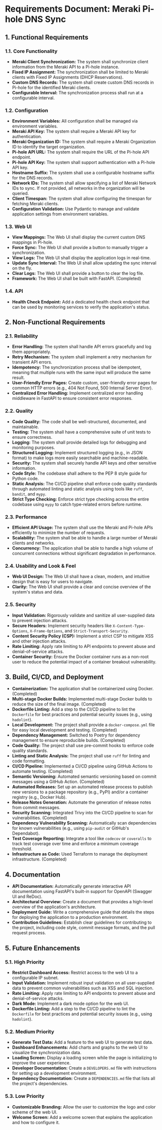 # Requirements Document: Meraki Pi-hole DNS Sync

## 1. Functional Requirements

### 1.1. Core Functionality

*   **Meraki Client Synchronization:** The system shall synchronize client information from the Meraki API to a Pi-hole instance.
*   **Fixed IP Assignment:** The synchronization shall be limited to Meraki clients with Fixed IP Assignments (DHCP Reservations).
*   **Custom DNS Records:** The system shall create custom DNS records in Pi-hole for the identified Meraki clients.
*   **Configurable Interval:** The synchronization process shall run at a configurable interval.

### 1.2. Configuration

*   **Environment Variables:** All configuration shall be managed via environment variables.
*   **Meraki API Key:** The system shall require a Meraki API key for authentication.
*   **Meraki Organization ID:** The system shall require a Meraki Organization ID to identify the target organization.
*   **Pi-hole API URL:** The system shall require the URL of the Pi-hole API endpoint.
*   **Pi-hole API Key:** The system shall support authentication with a Pi-hole API key.
*   **Hostname Suffix:** The system shall use a configurable hostname suffix for the DNS records.
*   **Network IDs:** The system shall allow specifying a list of Meraki Network IDs to sync. If not provided, all networks in the organization will be queried.
*   **Client Timespan:** The system shall allow configuring the timespan for fetching Meraki clients.
*   **Configuration Validation:** Use Pydantic to manage and validate application settings from environment variables.

### 1.3. Web UI

*   **View Mappings:** The Web UI shall display the current custom DNS mappings in Pi-hole.
*   **Force Sync:** The Web UI shall provide a button to manually trigger a synchronization.
*   **View Logs:** The Web UI shall display the application logs in real-time.
*   **Update Sync Interval:** The Web UI shall allow updating the sync interval on the fly.
*   **Clear Logs:** The Web UI shall provide a button to clear the log file.
*   **Framework:** The Web UI shall be built with FastAPI. (Completed)

### 1.4. API

*   **Health Check Endpoint:** Add a dedicated health check endpoint that can be used by monitoring services to verify the application's status.

## 2. Non-Functional Requirements

### 2.1. Reliability

*   **Error Handling:** The system shall handle API errors gracefully and log them appropriately.
*   **Retry Mechanism:** The system shall implement a retry mechanism for transient API errors.
*   **Idempotency:** The synchronization process shall be idempotent, meaning that multiple runs with the same input will produce the same result.
*   **User-Friendly Error Pages:** Create custom, user-friendly error pages for common HTTP errors (e.g., 404 Not Found, 500 Internal Server Error).
*   **Centralized Error Handling:** Implement centralized error handling middleware in FastAPI to ensure consistent error responses.

### 2.2. Quality

*   **Code Quality:** The code shall be well-structured, documented, and maintainable.
*   **Testing:** The system shall have a comprehensive suite of unit tests to ensure correctness.
*   **Logging:** The system shall provide detailed logs for debugging and monitoring purposes.
*   **Structured Logging:** Implement structured logging (e.g., in JSON format) to make logs more easily searchable and machine-readable.
*   **Security:** The system shall securely handle API keys and other sensitive information.
*   **Code Style:** The codebase shall adhere to the PEP 8 style guide for Python code.
*   **Static Analysis:** The CI/CD pipeline shall enforce code quality standards through automated linting and static analysis using tools like `ruff`, `bandit`, and `mypy`.
*   **Strict Type Checking:** Enforce strict type checking across the entire codebase using `mypy` to catch type-related errors before runtime.

### 2.3. Performance

*   **Efficient API Usage:** The system shall use the Meraki and Pi-hole APIs efficiently to minimize the number of requests.
*   **Scalability:** The system shall be able to handle a large number of Meraki clients and networks.
*   **Concurrency:** The application shall be able to handle a high volume of concurrent connections without significant degradation in performance.

### 2.4. Usability and Look & Feel

*   **Web UI Design:** The Web UI shall have a clean, modern, and intuitive design that is easy for users to navigate.
*   **Clarity:** The Web UI shall provide a clear and concise overview of the system's status and data.

### 2.5. Security

*   **Input Validation:** Rigorously validate and sanitize all user-supplied data to prevent injection attacks.
*   **Secure Headers:** Implement security headers like `X-Content-Type-Options`, `X-Frame-Options`, and `Strict-Transport-Security`.
*   **Content Security Policy (CSP):** Implement a strict CSP to mitigate XSS and other injection attacks.
*   **Rate Limiting:** Apply rate limiting to API endpoints to prevent abuse and denial-of-service attacks.
*   **Container Security:** Ensure the Docker container runs as a non-root user to reduce the potential impact of a container breakout vulnerability.

## 3. Build, CI/CD, and Deployment

*   **Containerization:** The application shall be containerized using Docker. (Completed)
*   **Multi-stage Docker Builds:** Implemented multi-stage Docker builds to reduce the size of the final image. (Completed)
*   **Dockerfile Linting:** Add a step to the CI/CD pipeline to lint the `Dockerfile` for best practices and potential security issues (e.g., using `hadolint`).
*   **Local Development:** The project shall provide a `docker-compose.yml` file for easy local development and testing. (Completed)
*   **Dependency Management:** Switched to Poetry for dependency management to ensure reproducible builds. (Completed)
*   **Code Quality:** The project shall use pre-commit hooks to enforce code quality standards.
*   **Linting and Static Analysis:** The project shall use `ruff` for linting and code formatting.
*   **CI/CD Pipeline:** Implemented a CI/CD pipeline using GitHub Actions to automate testing. (Completed)
*   **Semantic Versioning:** Automated semantic versioning based on commit messages using a GitHub Action. (Completed)
*   **Automated Releases:** Set up an automated release process to publish new versions to a package repository (e.g., PyPI) and/or a container registry (e.g., Docker Hub).
*   **Release Notes Generation:** Automate the generation of release notes from commit messages.
*   **Security Scanning:** Integrated Trivy into the CI/CD pipeline to scan for vulnerabilities. (Completed)
*   **Dependency Vulnerability Scanning:** Automatically scan dependencies for known vulnerabilities (e.g., using `pip-audit` or GitHub's Dependabot).
*   **Test Coverage Reporting:** Integrate a tool like `codecov` or `coveralls` to track test coverage over time and enforce a minimum coverage threshold.
*   **Infrastructure as Code:** Used Terraform to manage the deployment infrastructure. (Completed)

## 4. Documentation

*   **API Documentation:** Automatically generate interactive API documentation using FastAPI's built-in support for OpenAPI (Swagger UI and ReDoc).
*   **Architectural Overview:** Create a document that provides a high-level overview of the application's architecture.
*   **Deployment Guide:** Write a comprehensive guide that details the steps for deploying the application to a production environment.
*   **Contribution Guidelines:** Establish clear guidelines for contributing to the project, including code style, commit message formats, and the pull request process.

## 5. Future Enhancements

### 5.1. High Priority

*   **Restrict Dashboard Access:** Restrict access to the web UI to a configurable IP subnet.
*   **Input Validation:** Implement robust input validation on all user-supplied data to prevent common vulnerabilities such as XSS and SQL injection.
*   **Rate Limiting:** Apply rate limiting to API endpoints to prevent abuse and denial-of-service attacks.
*   **Dark Mode:** Implement a dark mode option for the web UI.
*   **Dockerfile Linting:** Add a step to the CI/CD pipeline to lint the `Dockerfile` for best practices and potential security issues (e.g., using `hadolint`).

### 5.2. Medium Priority

*   **Generate Test Data:** Add a feature to the web UI to generate test data.
*   **Dashboard Enhancements:** Add charts and graphs to the web UI to visualize the synchronization data.
*   **Loading Screen:** Display a loading screen while the page is initializing to improve the user experience.
*   **Developer Documentation:** Create a `DEVELOPERS.md` file with instructions for setting up a development environment.
*   **Dependency Documentation:** Create a `DEPENDENCIES.md` file that lists all the project's dependencies.

### 5.3. Low Priority

*   **Customizable Branding:** Allow the user to customize the logo and color scheme of the web UI.
*   **Welcome Screen:** Add a welcome screen that explains the application and how to configure it.

